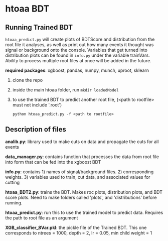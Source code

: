 # htoaa BDT

## Running Trained BDT

`htoaa_predict.py` will create plots of BDTScore and distribution from the root file it analyses, as well as print out how many events it thought was signal or background onto the console. Variables that get turned into distribution plots can be found in `info.py` under the variable trainVars. Ability to process multiple root files at once will be added in the future.

**required packages**: xgboost, pandas, numpy, munch, uproot, sklearn

1. clone the repo
2. inside the main htoaa folder, run `mkdir loadedModel`
3. to use the trained BDT to predict another root file, (\<path to rootfile\> must not include '.root')
  
   ```python htoaa_predict.py -f <path to rootfile>``` 



## Description of files
**analib.py**: library used to make cuts on data and propagate the cuts for all events

**data_manager.py**: contains function that processes the data from root file into form that can be fed into the xgboost BDT

**info.py**: contains 1) names of signal/background files. 2) corresponding weights. 3) variables used to train, cut data, and associated values for cutting

**htoaa_BDT2.py**: trains the BDT. Makes roc plots, distribution plots, and BDT score plots. Need to make folders called 'plots', and 'distributions' before running. 

**htoaa_predict.py**: run this to use the trained model to predict data. Requires the path to root file as an argument

**XGB_classifier_8Var.pkl**: the pickle file of the Trained BDT. This one corresponds to ntrees = 1000, depth = 2, lr = 0.05, min child weight = 1

